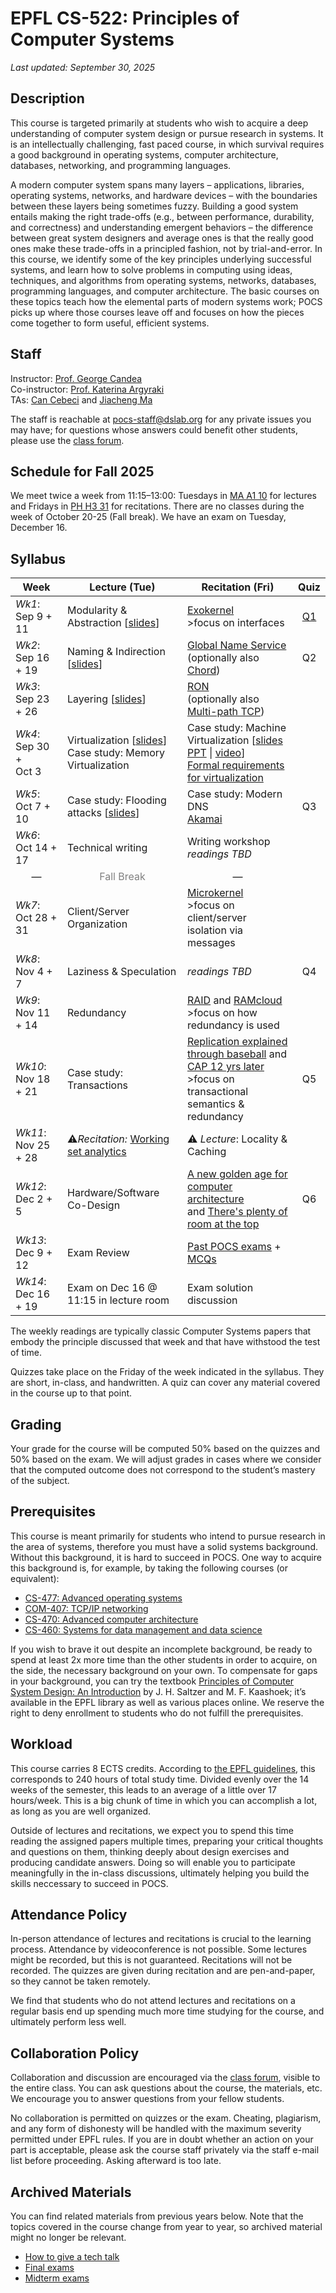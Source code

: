 # EPFL CS-522: Principles of Computer Systems

_Last updated: September 30, 2025_


## Description

This course is targeted primarily at students who wish to acquire a deep understanding of computer system design or pursue research in systems. It is an intellectually challenging, fast paced course, in which survival requires a good background in operating systems, computer architecture, databases, networking, and programming languages.

A modern computer system spans many layers &ndash; applications, libraries, operating systems, networks, and hardware devices &ndash; with the boundaries between these layers being sometimes fuzzy. Building a good system entails making the right trade-offs (e.g., between performance, durability, and correctness) and understanding emergent behaviors &ndash; the difference between great system designers and average ones is that the really good ones make these trade-offs in a principled fashion, not by trial-and-error. In this course, we identify some of the key principles underlying successful systems, and learn how to solve problems in computing using ideas, techniques, and algorithms from operating systems, networks, databases, programming languages, and computer architecture. The basic courses on these topics teach how the elemental parts of modern systems work; POCS picks up where those courses leave off and focuses on how the pieces come together to form useful, efficient systems.

## Staff

Instructor: [Prof. George Candea](http://dslab.epfl.ch/people/candea)<br>
Co-instructor: [Prof. Katerina Argyraki](http://people.epfl.ch/katerina.argyraki)<br>
TAs: [Can Cebeci](https://dslab.epfl.ch/people/cebeci/) and [Jiacheng Ma](https://dslab.epfl.ch/people/jiacma/)

The staff is reachable at pocs-staff@dslab.org for any private issues you may have; for questions whose answers could benefit other students, please use the [class forum](https://moodle.epfl.ch/mod/lti/view.php?id=1260636).

## Schedule for Fall 2025

We meet twice a week from 11:15&ndash;13:00: Tuesdays in [MA A1 10](https://plan.epfl.ch/?room==MA%20A1%2010) for lectures and Fridays in [PH H3 31](https://plan.epfl.ch/?room==PH%20H3%2031) for recitations.
There are no classes during the week of October 20-25 (Fall break).
We have an exam on Tuesday, December 16.

## Syllabus

| **Week**               | **Lecture** (Tue)                          | **Recitation** (Fri)                                                                                                                                                                                                                                                        | **Quiz** |
|------------------------|-----------------------------------------------------------------------------------------------------|----------------------------------------------------------------------------------------------------------------------------------------------------------------------------------------------------|:--------:|
| _Wk1_: Sep 9 + 11     | Modularity &amp; Abstraction [[slides](https://moodle.epfl.ch/pluginfile.php/3465911/mod_folder/content/0/Wk1%20-%20Modularity%20and%20Abstraction.pdf?forcedownload=1)<!-- \| [recitation](https://drive.google.com/file/d/1lRjoVViazl43fOFbPVbb9wX1A1MoFJbB/view?usp=sharing)-->]    | [Exokernel](https://dl.acm.org/doi/pdf/10.1145/224057.224076)<br>>focus on interfaces                                                                                                              | [Q1](https://moodle.epfl.ch/pluginfile.php/3487105/mod_folder/content/0/Quiz%201%20-%20Sample%20Solution.pdf?forcedownload=1)      |
| _Wk2_: Sep 16 + 19     | Naming &amp; Indirection [[slides](https://moodle.epfl.ch/pluginfile.php/3465911/mod_folder/content/0/Wk2%20-%20Naming%20and%20Indirection.pdf?forcedownload=1)] </br><!--  [[slides](lectures/Wk2%20-%20Naming%20&%20Indirection.pdf) \| [lecture notes](https://drive.google.com/file/d/1iDn_p6PWe4ulE7fd-oVxpYibMQzTXo0R/view) \| [recitation](https://drive.google.com/file/d/169TOUhSutedkb_JBlJacVrHFpEgKo6mr/view?usp=sharing)]  --> | [Global Name Service](https://www.cs.princeton.edu/courses/archive/spring13/cos598C/Lampson.pdf)<br>(optionally also [Chord](https://pdos.csail.mit.edu/papers/chord:sigcomm01/chord_sigcomm.pdf)) | Q2       |
| _Wk3_: Sep 23 + 26     | Layering [[slides](https://moodle.epfl.ch/pluginfile.php/3465911/mod_folder/content/0/Wk3%20-%20Layers.pdf?forcedownload=1)] </br><!-- [recitation](https://drive.google.com/file/d/1HyYnSX8wgRKAzMqn55CRrP7nk74gkfhz/view?usp=drive_link)]    -->                     | [RON](https://www.cs.cmu.edu/~dga/papers/ron-sosp2001.pdf)<br>(optionally also [Multi-path TCP](https://www.usenix.org/legacy/events/nsdi11/tech/full_papers/Wischik.pdf))                                                                                   |          |
| _Wk4_: Sep 30 +<br> Oct 3       | Virtualization [[slides](https://moodle.epfl.ch/pluginfile.php/3465911/mod_folder/content/0/Wk4%20-%20Memory%20virtualization.pdf?forcedownload=1)]  <br> Case study: Memory Virtualization         | Case study: Machine Virtualization [[slides PPT](lectures/Wk6%20-%20Machine%20Virtualization.pptx) \| [video](https://youtu.be/Rvp4rnFaYJM)]<br>[Formal requirements for virtualization](https://dl.acm.org/doi/pdf/10.1145/361011.361073)                                                                                                                       |          |
| _Wk5_: Oct 7 + 10      | Case study: Flooding attacks [[slides](https://moodle.epfl.ch/pluginfile.php/3465911/mod_folder/content/0/Wk5%20-%20Flooding%20attacks.pdf?forcedownload=1)] <br>         |  Case study: Modern DNS<br>[Akamai](https://www.akamai.com/site/en/documents/research-paper/akamai-dns-providing-authoritative-answers-to-the-worlds-queries.pdf)                                                                                                                                                | Q3       |
| _Wk6_: Oct 14 + 17     | Technical writing | Writing workshop<br><em>readings TBD</em>                                                                                     |          |
| <center>&mdash;</center> | <center><font color="gray">Fall Break</font></center>           | <center>&mdash;</center>                                                                                                                                                                                                                                     |          |
| _Wk7_: Oct 28 + 31  | Client/Server Organization <!-- [[slides](lectures/Wk7%20-%20Client-Server.pdf) \| [recitation](https://drive.google.com/file/d/1HvB-W5AuYyejKZfyQNhqd983aybU5WRG/view?usp=sharing)]--> | [Microkernel](https://dl.acm.org/doi/pdf/10.1145/224056.224075)<br>>focus on client/server isolation via messages                                                                                                                                            |        |
| _Wk8_: Nov 4 + 7       | Laziness &amp; Speculation <!-- [[video](https://www.youtube.com/playlist?list=PL0kjcN6hElYGhAWhtvQuTO58qNBGZbURH) \| [slides](lectures/Wk8%20-%20Lazy-Speculative.pdf)]   -->      | <em>readings TBD</em>                                                                                                                                                                                                                                         | Q4         |
| _Wk9_: Nov 11 + 14     | Redundancy <!-- [[slides](lectures/Wk10%20-%20Redundancy.pdf) \| [recitation](https://drive.google.com/file/d/1MeXU3yROu_M0QqNwkXX_HhH4LgXkWGlb/view?usp=sharing)]   -->                     | [RAID](https://dl.acm.org/doi/pdf/10.1145/971701.50214) and [RAMcloud](https://dl.acm.org/doi/pdf/10.1145/1713254.1713276)<br>>focus on how redundancy is used                                                                                               |   
| _Wk10_: Nov 18 + 21    | Case study: Transactions <!-- [[video](https://www.youtube.com/watch?v=WnSzmffSFvQ&list=PL0kjcN6hElYF9pp2BzKtBkwgdMsBO3a7g) \| [slides](lectures/Wk11%20-%20Transactions.pdf) \| [recitation](https://drive.google.com/file/d/15lCfmrtytEHzUlwbYkHsYIGXdfTcLI8u/view?usp=sharing)] -->             | [Replication explained through baseball](https://dl.acm.org/doi/pdf/10.1145/2500500) and [CAP 12 yrs later](https://www.infoq.com/articles/cap-twelve-years-later-how-the-rules-have-changed/)<br>>focus on transactional semantics & redundancy             |   Q5   |
| _Wk11_: Nov 25 + 28    | ⚠️<em>Recitation:</em>  [Working set analytics](https://dl.acm.org/doi/10.1145/3399709)   | ⚠️ _Lecture_: Locality &amp; Caching <!-- [[slides](lectures/Wk9%20-%20Locality%20&%20Caching.pdf) \| [recitation](https://drive.google.com/file/d/1mAmqtDMwaeCSXtZvfkQqwort8JHOpG8y/view?usp=sharing)]                      -->                                                                                                                                                                        |
| _Wk12_: Dec 2 + 5      | Hardware/Software Co-Design <!-- [[slides](lectures/Wk12%20-%20Hardware-Software%20Codesign.pdf) \| [recitation](https://drive.google.com/file/d/1hs1V7-VwA2zW9YaWMKwhirmR_-Plt9At/view?usp=sharing)]     -->   | [A new golden age for computer architecture](https://www.youtube.com/watch?v=3LVeEjsn8Ts&t=2183s) <br /> <!-- (about 10 minutes, up to when Patterson starts) <br /> --> and [There's plenty of room at the top](https://www.science.org/doi/10.1126/science.aam9744) | Q6       |
| _Wk13_: Dec 9 + 12    | Exam Review                        | [Past POCS exams](./exams/README.md) + [MCQs](https://drive.google.com/file/d/1NXbngcNrDv4m7igfRjGbo9JPtGRixfnv/view?usp=sharing)                                                                                                                                                              |          |
| _Wk14_: Dec 16 + 19    | Exam on Dec 16 @ 11:15 in lecture room | Exam solution discussion                                                                                                                                                                        |          |

The weekly readings are typically classic Computer Systems papers that embody the principle discussed that week and that have withstood the test of time.

Quizzes take place on the Friday of the week indicated in the syllabus.
They are short, in-class, and handwritten.
A quiz can cover any material covered in the course up to that point.


## Grading 

Your grade for the course will be computed 50% based on the quizzes and 50% based on the exam. 
We will adjust grades in cases where we consider that the computed outcome does not correspond to the student’s mastery of the subject.

## Prerequisites

This course is meant primarily for students who intend to pursue research in the area of systems, therefore you must have a solid systems background. 
Without this background, it is hard to succeed in POCS.
One way to acquire this background is, for example, by taking the following courses (or equivalent):

<!--- 
* CS-323 is not offered this semester and the website for the previous years' website is down. This is a link to an archived PDF-coursebook.
--->

- [CS-477: Advanced operating systems](https://edu.epfl.ch/coursebook/en/advanced-operating-systems-CS-477)
- [COM-407: TCP/IP networking](https://edu.epfl.ch/coursebook/en/tcp-ip-networking-COM-407)
- [CS-470: Advanced computer architecture](https://edu.epfl.ch/coursebook/en/advanced-computer-architecture-CS-470)
- [CS-460: Systems for data management and data science](https://edu.epfl.ch/coursebook/en/systems-for-data-management-and-data-science-CS-460)

If you wish to brave it out despite an incomplete background, be ready to spend at least 2x more time than the other students in order to acquire, on the side, the necessary background on your own.
To compensate for gaps in your background, you can try the textbook [Principles of Computer System Design: An Introduction](https://ocw.mit.edu/resources/res-6-004-principles-of-computer-system-design-an-introduction-spring-2009/) by J. H. Saltzer and M. F. Kaashoek; it’s available in the EPFL library as well as various places online.
We reserve the right to deny enrollment to students who do not fulfill the prerequisites.

## Workload

This course carries 8 ECTS credits.  According to [the EPFL guidelines](https://www.epfl.ch/education/teaching/teaching-guide-2/getting-started/design-a-course_1/#:~:text=A%20full%2Dtime%20student%20is,of%20student%20work%2C%20per%20week), this corresponds to 240 hours of total study time. 
Divided evenly over the 14 weeks of the semester, this leads to an average of a little over 17 hours/week.  This is a big chunk of time in which you can accomplish a lot, as long as you are well organized.

Outside of lectures and recitations, we expect you to spend this time reading the assigned papers multiple times, preparing your critical thoughts and questions on them, thinking deeply about design exercises and producing candidate answers. Doing so will enable you to participate meaningfully in the in-class discussions, ultimately helping you build the skills neccessary to succeed in POCS.

## Attendance Policy

In-person attendance of lectures and recitations is crucial to the learning process.
Attendance by videoconference is not possible.
Some lectures might be recorded, but this is not guaranteed.
Recitations will not be recorded.
The quizzes are given during recitation and are pen-and-paper, so they cannot be taken remotely.

We find that students who do not attend lectures and recitations on a regular basis end up spending much more time studying for the course, and ultimately perform less well.

## Collaboration Policy 

Collaboration and discussion are encouraged via the [class forum](https://moodle.epfl.ch/mod/lti/view.php?id=1260636), visible to the entire class. You can ask questions about the course, the materials, etc. We encourage you to answer questions from your fellow students.

No collaboration is permitted on quizzes or the exam. Cheating, plagiarism, and any form of dishonesty will be handled with the maximum severity permitted under EPFL rules. If you are in doubt whether an action on your part is acceptable, please ask the course staff privately via the staff e-mail list before proceeding. Asking afterward is too late.

## Archived Materials

You can find related materials from previous years below.
Note that the topics covered in the course change from year to year, so archived material might no longer be relevant.

- [How to give a tech talk](talks.md)
- [Final exams](exams/final/README.md)
- [Midterm exams](exams/midterm/README.md)

